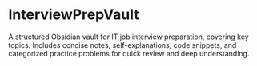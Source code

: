 # InterviewPrepVault
A structured Obsidian vault for IT job interview preparation, covering key topics. Includes concise notes, self-explanations, code snippets, and categorized practice problems for quick review and deep understanding.
